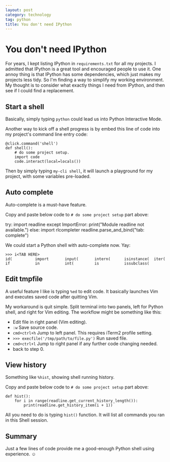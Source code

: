 ```yaml
---
layout: post
category: technology
tag: python
title: You don't need IPython
---
```


# You don't need IPython

For years, I kept listing IPython in `requirements.txt` for all my
projects. I admitted that IPython is a great tool and encouraged people
to use it. One annoy thing is that IPython has some dependencies,
which just makes my projects less tidy. So I'm finding a way to simplify
my working environment. My thought is to consider what exactly things
I need from IPython, and then see if I could find a replacement.

## Start a shell

Basically, simply typing `python` could lead us into Python Interactive
Mode.

Another way to kick off a shell progress is by embed this line of code
into my project's command line entry code:

```
@click.command('shell') 
def shell():
    # do some project setup.
    import code
    code.interact(local=locals())
```

Then by simply typing `my-cli shell`, it will launch a playground for
my project, with some variables pre-loaded.

## Auto complete

Auto-complete is a must-have feature.

Copy and paste below code to `# do some project setup` part above:

   try:
       import readline
   except ImportError:
       print("Module readline not available.")
   else:
       import rlcompleter
       readline.parse_and_bind("tab: complete")

We could start a Python shell with auto-complete now. Yay:

    >>> i<TAB HERE>
    id(          import       input(       intern(      isinstance(  iter(
    if           in           int(         is           issubclass(

## Edit tmpfile

A useful feature I like is typing `%ed` to edit code. It basically
launches Vim and executes saved code after quitting Vim.

My workaround is quit simple. Split terminal into two panels, left
for Python shell, and right for Vim editing. The workflow might be
something like this:

* Edit file in right panel (Vim editing).
* `:w` Save source code.
* `cmd+ctrl+h` Jump to left panel. This requires iTerm2 profile setting.
* `>>> execfile('/tmp/path/to/file.py')` Run saved file.
* `cmd+ctrl+l` Jump to right panel if any further code changing needed.
* back to step 0.

## View history

Something like `%hist`, showing shell running history.

Copy and paste below code to `# do some project setup` part above:

    def hist():
        for i in range(readline.get_current_history_length()):
            print(readline.get_history_item(i + 1))

All you need to do is typing `hist()` function. It will list
all commands you ran in this Shell session.

## Summary

Just a few lines of code provide me a good-enough Python shell
using experience. ☺️
